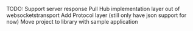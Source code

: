 TODO:
Support server response
Pull Hub implementation layer out of websocketstransport
Add Protocol layer (still only have json support for now)
Move project to library with sample application